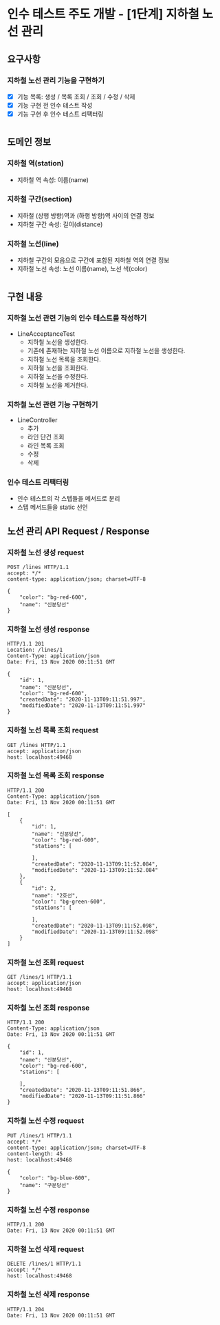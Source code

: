 # 인수 테스트 주도 개발 - [1단계] 지하철 노선 관리

## 요구사항
### 지하철 노선 관리 기능을 구현하기
- [X] 기능 목록: 생성 / 목록 조회 / 조회 / 수정 / 삭제
- [X] 기능 구현 전 인수 테스트 작성
- [X] 기능 구현 후 인수 테스트 리팩터링
#

## 도메인 정보
### 지하철 역(station)
* 지하철 역 속성: 이름(name)

### 지하철 구간(section)
* 지하철 (상행 방향)역과 (하행 방향)역 사이의 연결 정보
* 지하철 구간 속성: 길이(distance)

### 지하철 노선(line)
* 지하철 구간의 모음으로 구간에 포함된 지하철 역의 연결 정보
* 지하철 노선 속성: 노선 이름(name), 노선 색(color)

#
## 구현 내용
### 지하철 노선 관련 기능의 인수 테스트를 작성하기 
* LineAcceptanceTest
    * 지하철 노선을 생성한다.
    * 기존에 존재하는 지하철 노선 이름으로 지하철 노선을 생성한다.
    * 지하철 노선 목록을 조회한다.
    * 지하철 노선을 조회한다.
    * 지하철 노선을 수정한다.
    * 지하철 노선을 제거한다.
    
### 지하철 노선 관련 기능 구현하기
* LineController
    * 추가
    * 라인 단건 조회
    * 라인 목록 조회
    * 수정
    * 삭제

### 인수 테스트 리팩터링
* 인수 테스트의 각 스텝들을 메서드로 분리
* 스텝 메서드들을 static 선언


## 노선 관리 API Request / Response
### 지하철 노선 생성 request
```http request
POST /lines HTTP/1.1
accept: */*
content-type: application/json; charset=UTF-8

{
    "color": "bg-red-600",
    "name": "신분당선"
}
```

### 지하철 노선 생성 response
```http request
HTTP/1.1 201 
Location: /lines/1
Content-Type: application/json
Date: Fri, 13 Nov 2020 00:11:51 GMT

{
    "id": 1,
    "name": "신분당선",
    "color": "bg-red-600",
    "createdDate": "2020-11-13T09:11:51.997",
    "modifiedDate": "2020-11-13T09:11:51.997"
}
```

### 지하철 노선 목록 조회 request
```http request
GET /lines HTTP/1.1
accept: application/json
host: localhost:49468
```

### 지하철 노선 목록 조회 response
```http request
HTTP/1.1 200 
Content-Type: application/json
Date: Fri, 13 Nov 2020 00:11:51 GMT

[
    {
        "id": 1,
        "name": "신분당선",
        "color": "bg-red-600",
        "stations": [
            
        ],
        "createdDate": "2020-11-13T09:11:52.084",
        "modifiedDate": "2020-11-13T09:11:52.084"
    },
    {
        "id": 2,
        "name": "2호선",
        "color": "bg-green-600",
        "stations": [
            
        ],
        "createdDate": "2020-11-13T09:11:52.098",
        "modifiedDate": "2020-11-13T09:11:52.098"
    }
]
```

### 지하철 노선 조회 request
```http request
GET /lines/1 HTTP/1.1
accept: application/json
host: localhost:49468
```

### 지하철 노선 조회 response
```http request
HTTP/1.1 200 
Content-Type: application/json
Date: Fri, 13 Nov 2020 00:11:51 GMT

{
    "id": 1,
    "name": "신분당선",
    "color": "bg-red-600",
    "stations": [
        
    ],
    "createdDate": "2020-11-13T09:11:51.866",
    "modifiedDate": "2020-11-13T09:11:51.866"
}
```

### 지하철 노선 수정 request
```http request
PUT /lines/1 HTTP/1.1
accept: */*
content-type: application/json; charset=UTF-8
content-length: 45
host: localhost:49468

{
    "color": "bg-blue-600",
    "name": "구분당선"
}
```

### 지하철 노선 수정 response
```http request
HTTP/1.1 200 
Date: Fri, 13 Nov 2020 00:11:51 GMT
```

### 지하철 노선 삭제 request
```http request
DELETE /lines/1 HTTP/1.1
accept: */*
host: localhost:49468
```

### 지하철 노선 삭제 response
```http request
HTTP/1.1 204 
Date: Fri, 13 Nov 2020 00:11:51 GMT
```
